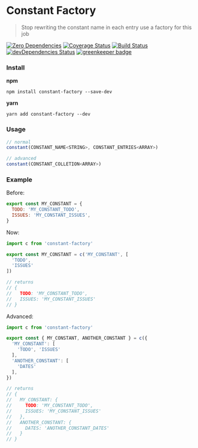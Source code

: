 # Constant Factory

> Stop rewriting the constant name in each entry use a factory for this job

[![Zero Dependencies](https://img.shields.io/badge/zero-dependencies-brightgreen.svg)]()
[![Coverage Status](https://coveralls.io/repos/github/entwicklerstube/constant-factory/badge.svg?branch=master)](https://coveralls.io/github/entwicklerstube/constant-factory?branch=master)
[![Build Status](https://travis-ci.org/entwicklerstube/constant-factory.svg?branch=master)](https://travis-ci.org/entwicklerstube/constant-factory)
[![devDependencies Status](https://david-dm.org/entwicklerstube/constant-factory/dev-status.svg)](https://david-dm.org/entwicklerstube/constant-factory?type=dev)
[![greenkeeper badge](https://badges.greenkeeper.io/entwicklerstube/constant-factory.svg)](https://greenkeeper.io/)

### Install
**npm**
```
npm install constant-factory --save-dev
```

**yarn**
```
yarn add constant-factory --dev
```

### Usage
```js
// normal
constant(CONSTANT_NAME<STRING>, CONSTANT_ENTRIES<ARRAY>)

// advanced
constant(CONSTANT_COLLETION<ARRAY>)
```

### Example
Before:
```js
export const MY_CONSTANT = {
  TODO: 'MY_CONSTANT_TODO',
  ISSUES: 'MY_CONSTANT_ISSUES',
}
```

Now:
```js
import c from 'constant-factory'

export const MY_CONSTANT = c('MY_CONSTANT', [
  'TODO',
  'ISSUES'
])

// returns
// {
//   TODO: 'MY_CONSTANT_TODO',
//   ISSUES: 'MY_CONSTANT_ISSUES'
// }
```

Advanced:
```js
import c from 'constant-factory'

export const { MY_CONSTANT, ANOTHER_CONSTANT } = c({
  'MY_CONSTANT': [
    'TODO', 'ISSUES'
  ],
  'ANOTHER_CONSTANT': [
    'DATES'
  ],
})

// returns
// {
//   MY_CONSTANT: {
//     TODO: 'MY_CONSTANT_TODO',
//     ISSUES: 'MY_CONSTANT_ISSUES'
//   },
//   ANOTHER_CONSTANT: {
//     DATES: 'ANOTHER_CONSTANT_DATES'
//   }
// }
```
